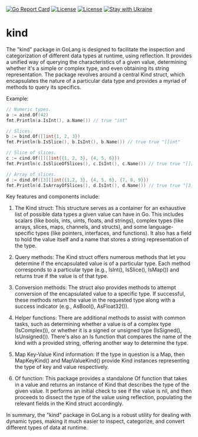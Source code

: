 [![Go Report Card](https://goreportcard.com/badge/github.com/goloop/kind)](https://goreportcard.com/report/github.com/goloop/kind) [![License](https://img.shields.io/badge/license-MIT-brightgreen)](https://github.com/goloop/kind/blob/master/LICENSE) [![License](https://img.shields.io/badge/godoc-YES-green)](https://godoc.org/github.com/goloop/kind) [![Stay with Ukraine](https://img.shields.io/static/v1?label=Stay%20with&message=Ukraine%20♥&color=ffD700&labelColor=0057B8&style=flat)](https://u24.gov.ua/)


# kind

The "kind" package in GoLang is designed to facilitate the inspection and categorization of different data types at runtime, using reflection. It provides a unified way of querying the characteristics of a given value, determining whether it's a simple or complex type, and even obtaining its string representation. The package revolves around a central Kind struct, which encapsulates the nature of a particular data type and provides a myriad of methods to query its specifics.

Example:

```go
// Numeric types.
a := aind.Of(42)
fmt.Println(a.IsInt(), a.Name()) // true "int"

// Slices.
b := bind.Of([]int{1, 2, 3})
fmt.Println(b.IsSlice(), b.IsInt(), b.Name()) // true true "[]int"

// Slice of slices.
c := cind.Of([][]int{{1, 2, 3}, {4, 5, 6}})
fmt.Println(c.IsSliceOfSlices(), c.IsInt(), c.Name()) // true true "[][]int"

// Array of slices.
d := dind.Of([3][]int{{1,2, 3}, {4, 5, 6}, {7, 8, 9}})
fmt.Println(d.IsArrayOfSlices(), d.IsInt(), d.Name()) // true true "[3][]int"
```

Key features and components include:

 1. The Kind struct: This structure serves as a container for an exhaustive list of possible data types a given value can have in Go. This includes scalars (like bools, ints, uints, floats, and strings), complex types (like arrays, slices, maps, channels, and structs), and some language-specific types (like pointers, interfaces, and functions). It also has a field to hold the value itself and a name that stores a string representation of the type.

 2. Query methods: The Kind struct offers numerous methods that let you determine if the encapsulated value is of a particular type. Each method corresponds to a particular type (e.g., IsInt(), IsSlice(), IsMap()) and returns true if the value is of that type.

 3. Conversion methods: The struct also provides methods to attempt conversion of the encapsulated value to a specific type. If successful, these methods return the value in the requested type along with a success indicator (e.g., AsBool(), AsFloat32()).

 4. Helper functions: There are additional methods to assist with common tasks, such as determining whether a value is of a complex type (IsComplex()), or whether it is a signed or unsigned type (IsSigned(), IsUnsigned()). There's also an Is function that compares the name of the kind with a provided string, offering another way to determine the type.

 5. Map Key-Value Kind information: If the type in question is a Map, then MapKeyKind() and MapValueKind() provide Kind instances representing the type of key and value respectively.

 6. Of function: This package provides a standalone Of function that takes in a value and returns an instance of Kind that describes the type of the given value. It performs an initial check to see if the value is nil, and then proceeds to dissect the type of the value using reflection, populating the relevant fields in the Kind struct accordingly.

In summary, the "kind" package in GoLang is a robust utility for dealing with dynamic types, making it much easier to inspect, categorize, and convert different types of data at runtime.